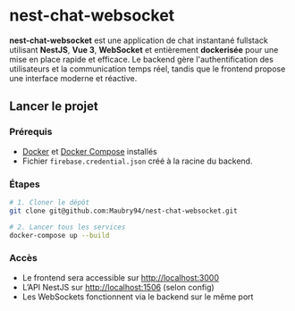 # nest-chat-websocket

**nest-chat-websocket** est une application de chat instantané fullstack utilisant **NestJS**, **Vue 3**, **WebSocket** et entièrement **dockerisée** pour une mise en place rapide et efficace. Le backend gère l'authentification des utilisateurs et la communication temps réel, tandis que le frontend propose une interface moderne et réactive.

## Lancer le projet

### Prérequis

- [Docker](https://www.docker.com/) et [Docker Compose](https://docs.docker.com/compose/) installés
- Fichier `firebase.credential.json` créé à la racine du backend.

### Étapes

```bash
# 1. Cloner le dépôt
git clone git@github.com:Maubry94/nest-chat-websocket.git
```

```bash
# 2. Lancer tous les services
docker-compose up --build
```

### Accès

- Le frontend sera accessible sur <http://localhost:3000>
- L’API NestJS sur <http://localhost:1506> (selon config)
- Les WebSockets fonctionnent via le backend sur le même port
